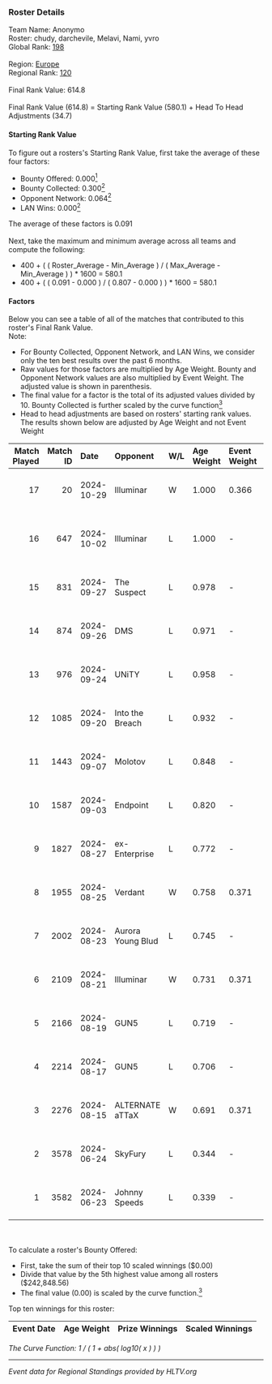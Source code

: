 ### Roster Details<br />
Team Name: Anonymo<br />
Roster: chudy, darchevile, Melavi, Nami, yvro<br />
Global Rank: [198](../../standings_global_2024_10_30.md)<br />
<br />
Region: [Europe]( ../../standings_europe_2024_10_30.md)<br />
Regional Rank: [120]( ../../standings_europe_2024_10_30.md)<br />
<br />
Final Rank Value:  614.8<br />
<br />
Final Rank Value (614.8) = Starting Rank Value (580.1) + Head To Head Adjustments (34.7)<br />

#### Starting Rank Value<br />
To figure out a rosters's Starting Rank Value, first take the average of these four factors:<br />
- Bounty Offered: 0.000[<sup>1</sup>](#table2)
- Bounty Collected: 0.300[<sup>2</sup>](#table1)
- Opponent Network: 0.064[<sup>2</sup>](#table1)
- LAN Wins: 0.000[<sup>2</sup>](#table1)

The average of these factors is 0.091<br />
<br />
Next, take the maximum and minimum average across all teams and compute the following:<br />
- 400 + ( ( Roster_Average - Min_Average ) / ( Max_Average - Min_Average ) ) * 1600 = 580.1
- 400 + ( ( 0.091 - 0.000 ) / ( 0.807 - 0.000 ) ) * 1600 = 580.1


#### Factors<br />
Below you can see a table of all of the matches that contributed to this roster's Final Rank Value.<br />
Note:<br />

- For Bounty Collected, Opponent Network, and LAN Wins, we consider only the ten best results over the past 6 months.
- Raw values for those factors are multiplied by Age Weight. Bounty and Opponent Network values are also multiplied by Event Weight. The adjusted value is shown in parenthesis.
- The final value for a factor is the total of its adjusted values divided by 10. Bounty Collected is further scaled by the curve function[<sup>3</sup>](#curveFunction)
- Head to head adjustments are based on rosters' starting rank values. The results shown below are adjusted by Age Weight and not Event Weight
<span id="table1"></span><br />


| Match Played | Match ID | Date       | Opponent          | W/L | Age Weight | Event Weight | Bounty Collected | Opponent Network | LAN Wins  | H2H Adj. | Roster                                |
| -: | -: | :- | :- | :- | :- | :- | :- | :- | :- | -: | :- |
|           17 |       20 | 2024-10-29 | Illuminar         | W   | 1.000      | 0.366        | 0.026 (0.010)    | 0.578 (0.212)    | 0 (0.000) |    26.41 | chudy, darchevile, Melavi, Nami, yvro |
|           16 |      647 | 2024-10-02 | Illuminar         | L   | 1.000      | -            | -                | -                | -         |    -3.88 | chudy, darchevile, Enzo, morelz, Nami |
|           15 |      831 | 2024-09-27 | The Suspect       | L   | 0.978      | -            | -                | -                | -         |    -8.10 | chudy, darchevile, Melavi, Nami, yvro |
|           14 |      874 | 2024-09-26 | DMS               | L   | 0.971      | -            | -                | -                | -         |    -4.81 | chudy, darchevile, Melavi, Nami, yvro |
|           13 |      976 | 2024-09-24 | UNiTY             | L   | 0.958      | -            | -                | -                | -         |    -2.49 | chudy, darchevile, Enzo, Nami, yvro   |
|           12 |     1085 | 2024-09-20 | Into the Breach   | L   | 0.932      | -            | -                | -                | -         |    -2.84 | chudy, darchevile, Enzo, Nami, yvro   |
|           11 |     1443 | 2024-09-07 | Molotov           | L   | 0.848      | -            | -                | -                | -         |    -8.61 | chudy, darchevile, Enzo, Nami, yvro   |
|           10 |     1587 | 2024-09-03 | Endpoint          | L   | 0.820      | -            | -                | -                | -         |    -2.79 | chudy, darchevile, Enzo, Nami, yvro   |
|            9 |     1827 | 2024-08-27 | ex-Enterprise     | L   | 0.772      | -            | -                | -                | -         |    -3.14 | chudy, darchevile, Enzo, Nami, yvro   |
|            8 |     1955 | 2024-08-25 | Verdant           | W   | 0.758      | 0.371        | 0.029 (0.008)    | 0.271 (0.076)    | 0 (0.000) |    20.08 | chudy, darchevile, Enzo, Nami, yvro   |
|            7 |     2002 | 2024-08-23 | Aurora Young Blud | L   | 0.745      | -            | -                | -                | -         |    -2.76 | chudy, darchevile, Enzo, Nami, yvro   |
|            6 |     2109 | 2024-08-21 | Illuminar         | W   | 0.731      | 0.371        | 0.026 (0.007)    | 0.578 (0.157)    | 0 (0.000) |    20.41 | chudy, darchevile, Enzo, Nami, yvro   |
|            5 |     2166 | 2024-08-19 | GUN5              | L   | 0.719      | -            | -                | -                | -         |    -2.40 | chudy, darchevile, Enzo, Nami, yvro   |
|            4 |     2214 | 2024-08-17 | GUN5              | L   | 0.706      | -            | -                | -                | -         |    -2.55 | chudy, darchevile, Enzo, Nami, yvro   |
|            3 |     2276 | 2024-08-15 | ALTERNATE aTTaX   | W   | 0.691      | 0.371        | 0.082 (0.021)    | 0.746 (0.191)    | 0 (0.000) |    18.97 | chudy, darchevile, Enzo, Nami, yvro   |
|            2 |     3578 | 2024-06-24 | SkyFury           | L   | 0.344      | -            | -                | -                | -         |    -6.10 | chudy, darchevile, Enzo, Nami, yvro   |
|            1 |     3582 | 2024-06-23 | Johnny Speeds     | L   | 0.339      | -            | -                | -                | -         |    -0.72 | chudy, darchevile, Enzo, Nami, yvro   |

<br />
<span id="table2"></span><br />
To calculate a roster's Bounty Offered:<br />

- First, take the sum of their top 10 scaled winnings ($0.00)
- Divide that value by the 5th highest value among all rosters ($242,848.56)
- The final value (0.00) is scaled by the curve function.[<sup>3</sup>](#curveFunction)

Top ten winnings for this roster:<br />

| Event Date | Age Weight | Prize Winnings | Scaled Winnings |
| :- | -: | :- | :- |


<span id="curveFunction"></span>_The Curve Function: 1 / ( 1 + abs( log10( x ) ) )_<br />

---
_Event data for Regional Standings provided by HLTV.org_<br />
